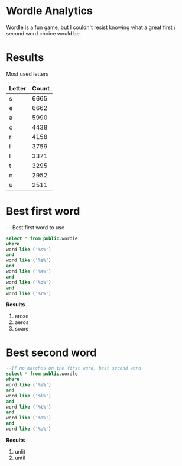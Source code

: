 # Wordle Analytics 
Wordle is a fun game, but I couldn't resist knowing what a great first / second word choice would be.

# Results

Most used letters

| Letter | Count |
| --- | --- |
| s      |	6665 |
| e|	6662|
| a|	5990|
| o|	4438|
| r|	4158|
| i|	3759|
| l|	3371|
| t|	3295|
| n|	2952|
| u|	2511|

# Best first word

-- Best first word to use

```sql
select * from public.wordle
where 
word like ('%s%')
and
word like ('%e%')
and
word like ('%a%')
and
word like ('%o%')
and
word like ('%r%')
```

**Results**
1. arose
1. aeros
1. soare

# Best second word

```sql
--If no matches on the first word, best second word
select * from public.wordle
where 
word like ('%i%')
and
word like ('%l%')
and
word like ('%t%')
and
word like ('%n%')
and
word like ('%u%')
```
**Results**
1. unlit
1. until
